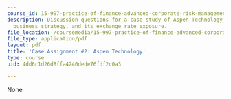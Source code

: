 ```yaml
---
course_id: 15-997-practice-of-finance-advanced-corporate-risk-management-spring-2009
description: Discussion questions for a case study of Aspen Technology, Inc., its
  business strategy, and its exchange rate exposure.
file_location: /coursemedia/15-997-practice-of-finance-advanced-corporate-risk-management-spring-2009/4dd6c1d26d8ffa4240dede76fdf2c0a3_MIT15_997s09_assn02_case02.pdf
file_type: application/pdf
layout: pdf
title: 'Case Assignment #2: Aspen Technology'
type: course
uid: 4dd6c1d26d8ffa4240dede76fdf2c0a3

---
```

None